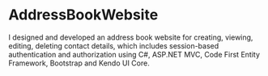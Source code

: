 # AddressBookWebsite
I designed and developed an address book website for creating, viewing, editing, deleting contact details, which includes session-based authentication and authorization using C#, ASP.NET MVC, Code First Entity Framework, Bootstrap and Kendo UI Core.

